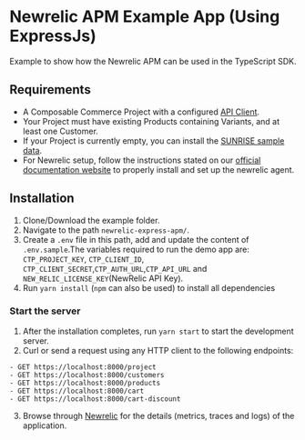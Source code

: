 # Newrelic APM Example App (Using ExpressJs)

Example to show how the Newrelic APM can be used in the TypeScript SDK.

## Requirements

- A Composable Commerce Project with a configured [API Client](https://docs.commercetools.com/sdk/js-sdk-getting-started).
- Your Project must have existing Products containing Variants, and at least one Customer.
- If your Project is currently empty, you can install the [SUNRISE sample data](https://github.com/commercetools/commercetools-sunrise-data).
- For Newrelic setup, follow the instructions stated on our [official documentation website](https://docs.commercetools.com/sdk/observability/newrelic#typescript-sdk) to properly install and set up the newrelic agent.

## Installation

1. Clone/Download the example folder.
2. Navigate to the path `newrelic-express-apm/`.
3. Create a `.env` file in this path, add and update the content of `.env.sample`.The variables required to run the demo app are: `CTP_PROJECT_KEY`, `CTP_CLIENT_ID`, `CTP_CLIENT_SECRET`,`CTP_AUTH_URL`,`CTP_API_URL` and `NEW_RELIC_LICENSE_KEY`(NewRelic API Key).
4. Run `yarn install` (`npm` can also be used) to install all dependencies

### Start the server

1. After the installation completes, run `yarn start` to start the development server.
2. Curl or send a request using any HTTP client to the following endpoints:

```
- GET https://localhost:8000/project
- GET https://localhost:8000/customers
- GET https://localhost:8000/products
- GET https://localhost:8000/cart
- GET https://localhost:8000/cart-discount
```

3. Browse through [Newrelic](https://one.newrelic.com/) for the details (metrics, traces and logs) of the application.
